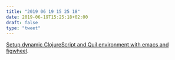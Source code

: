 ```yaml
---
title: "2019 06 19 15 25 18"
date: 2019-06-19T15:25:18+02:00
draft: false
type: "tweet"
---
```

[Setup dynamic ClojureScript and Quil environment with emacs and figwheel](https://www.reddit.com/r/Clojure/comments/a69wse/setup_dynamic_clojurescript_and_quil_environment/).
